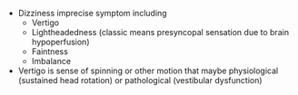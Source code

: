 - Dizziness imprecise symptom including
	- Vertigo 
	- Lightheadedness (classic means presyncopal sensation due to brain hypoperfusion)
	- Faintness
	- Imbalance
- Vertigo is sense of spinning or other motion that maybe physiological (sustained head rotation) or pathological (vestibular dysfunction)